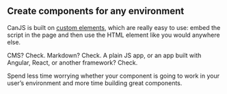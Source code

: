 ## Create components for any environment

CanJS is built on [custom elements](https://developer.mozilla.org/en-US/docs/Web/Web_Components/Using_custom_elements), which are really easy to use: embed the script in the page and then use the HTML element like you would anywhere else.

CMS? Check. Markdown? Check. A plain JS app, or an app built with Angular, React, or another framework? Check.

Spend less time worrying whether your component is going to work in your user’s environment and more time building great components.